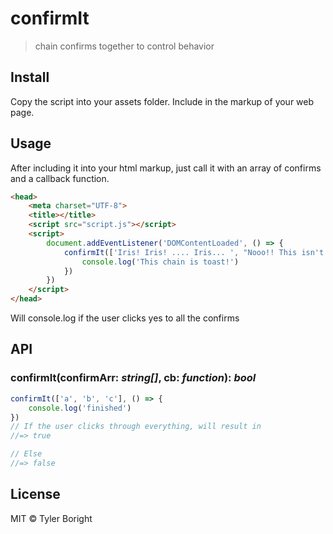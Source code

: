 # confirmIt
> chain confirms together to control behavior

## Install
Copy the script into your assets folder.  Include in the markup of your web page.

## Usage
After including it into your html markup, just call it with an array of confirms and a callback function.
```html
<head>
	<meta charset="UTF-8">
	<title></title>
	<script src="script.js"></script>
	<script>
		document.addEventListener('DOMContentLoaded', () => {
			confirmIt(['Iris! Iris! .... Iris... ', "Nooo!! This isn't happening!", "There's no reason for me to go on!", 'What... What am I fighting for?! '], () => {
				console.log('This chain is toast!')
			})
		})
	</script>
</head>
```

Will console.log if the user clicks yes to all the confirms

## API

### confirmIt(confirmArr: *string[]*, cb: *function*): *bool*
```js
confirmIt(['a', 'b', 'c'], () => {
	console.log('finished')
})
// If the user clicks through everything, will result in
//=> true

// Else
//=> false
```

## License

MIT © Tyler Boright
